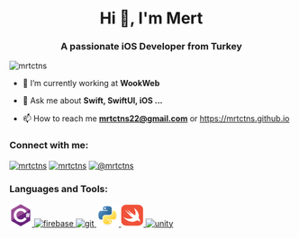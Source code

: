 <h1 align="center">Hi 👋, I'm Mert</h1>
<h3 align="center">A passionate iOS Developer from Turkey</h3>

<p align="left"> <img src="https://komarev.com/ghpvc/?username=mrtctns&label=Profile%20views&color=0e75b6&style=flat" alt="mrtctns" /> </p>

- 🔭 I’m currently working at **WookWeb**

- 💬 Ask me about **Swift, SwiftUI, iOS ...**

- 📫 How to reach me **mrtctns22@gmail.com** or https://mrtctns.github.io

<h3 align="left">Connect with me:</h3>
<p align="left">
<a href="https://linkedin.com/in/mrtctns" target="blank"><img align="center" src="https://raw.githubusercontent.com/rahuldkjain/github-profile-readme-generator/master/src/images/icons/Social/linked-in-alt.svg" alt="mrtctns" height="30" width="40" /></a>
<a href="https://instagram.com/mrtctns" target="blank"><img align="center" src="https://raw.githubusercontent.com/rahuldkjain/github-profile-readme-generator/master/src/images/icons/Social/instagram.svg" alt="mrtctns" height="30" width="40" /></a>
<a href="https://medium.com/@mrtctns" target="blank"><img align="center" src="https://raw.githubusercontent.com/rahuldkjain/github-profile-readme-generator/master/src/images/icons/Social/medium.svg" alt="@mrtctns" height="30" width="40" /></a>
</p>

<h3 align="left">Languages and Tools:</h3>
<p align="left"> <a href="https://www.w3schools.com/cs/" target="_blank" rel="noreferrer"> <img src="https://raw.githubusercontent.com/devicons/devicon/master/icons/csharp/csharp-original.svg" alt="csharp" width="40" height="40"/> </a> <a href="https://firebase.google.com/" target="_blank" rel="noreferrer"> <img src="https://www.vectorlogo.zone/logos/firebase/firebase-icon.svg" alt="firebase" width="40" height="40"/> </a> <a href="https://git-scm.com/" target="_blank" rel="noreferrer"> <img src="https://www.vectorlogo.zone/logos/git-scm/git-scm-icon.svg" alt="git" width="40" height="40"/> </a> <a href="https://www.python.org" target="_blank" rel="noreferrer"> <img src="https://raw.githubusercontent.com/devicons/devicon/master/icons/python/python-original.svg" alt="python" width="40" height="40"/> </a> <a href="https://developer.apple.com/swift/" target="_blank" rel="noreferrer"> <img src="https://raw.githubusercontent.com/devicons/devicon/master/icons/swift/swift-original.svg" alt="swift" width="40" height="40"/> </a> <a href="https://unity.com/" target="_blank" rel="noreferrer"> <img src="https://www.vectorlogo.zone/logos/unity3d/unity3d-icon.svg" alt="unity" width="40" height="40"/> </a> </p>

